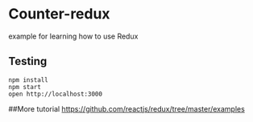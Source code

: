 # Counter-redux
example for learning how to use Redux

## Testing
```
npm install
npm start
open http://localhost:3000
```

##More tutorial
https://github.com/reactjs/redux/tree/master/examples




